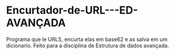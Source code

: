 # Encurtador-de-URL---ED-AVANÇADA
Programa que le URLS, encurta elas em base62 e as salva em um dicionario. Feito para a disciplina de Estrutura de dados avançada.

